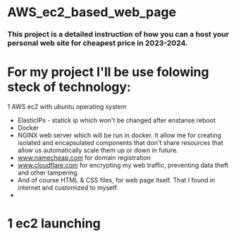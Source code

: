 # AWS_ec2_based_web_page
### This project is a detailed instruction of how you can a host your personal web site for cheapest price in 2023-2024.

# For my project I'll be use folowing steck of technology:
1 AWS ec2 with ubuntu operating system
* ElasticIPs - statick ip which won't be changed after enstanse reboot
* Docker
* NGINX web server which will be run in docker. It allow me for creating isolated and encapsulated components that don't share resources that allow us automatically scale them up or down in future.
* www.namecheap.com for domain registration
* www.cloudflare.com for encrypting my web traffic, preventing data theft and other tampering.
* And of course HTML & CSS files, for web page itself. That I found in internet and customized to myself.
* 
# 1 ec2 launching
